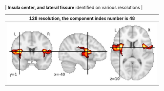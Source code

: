 


| **Insula center, and lateral fissure** identified on various resolutions |

| 128 resolution, the component index number is 48|  
|:---:|  
| ![Component 128](../128/final/48.jpg "From component 128: Insula center, and lateral fissure") |